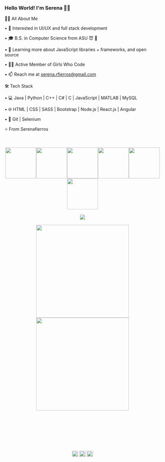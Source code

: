 ### Hello World! I'm Serena 👋🏽
💁🏽 All About Me 

• 🤔 Interested in UI/UX and full stack development 

• 🎓 B.S. in Computer Science from ASU 😈 🔱

• 🌱 Learning more about JavaScript libraries + frameworks, and open source

• 💅🏽 Active Member of Girls Who Code

• 📫 Reach me at serena.rfierros@gmail.com



🛠 Tech Stack

• 💻 Java | Python | C++ | C# | C | JavaScript | MATLAB | MySQL

• 🌐 HTML | CSS | SASS | Bootstrap | Node.js | React.js | Angular

• 🔧 Git | Selenium




⭐️ From Serenafierros

<br>
<p align="center">
  <img src="https://media3.giphy.com/media/ln7z2eWriiQAllfVcn/200w.webp" width="100"><img src="https://i.giphy.com/media/LMt9638dO8dftAjtco/200.webp" width="100"><img src="https://i.giphy.com/media/eNAsjO55tPbgaor7ma/200w.webp" width="100"><img src="https://i.giphy.com/media/VgGthkhUvGgOit7Y9i/200.webp" width="100"><img src="https://i.giphy.com/media/KzJkzjggfGN5Py6nkT/200.webp" width="100"><img src="https://i.giphy.com/media/IdyAQJVN2kVPNUrojM/200.webp" width="100"><br><br>
  <img src="https://camo.githubusercontent.com/936a08778c7e4885053d148c07bbd2339dfbdd80/68747470733a2f2f6665726f73732e6e65742f782f6e6f6465322e676966" /><br><br>
  <img src="https://little.kylerconway.com/images/golang-what.gif" width="300"><img src="https://intro.rustbridge.com/img/ferris.gif" width="300">
</p>
<br>
<br>
<br>
<br>
<br>
<br>
<p align="center">
<a href="https://twitter.com/serenafierros" target="_blank"><img align="center" src="https://cdn.jsdelivr.net/npm/simple-icons@3.0.1/icons/twitter.svg" alt="serenafierros" height="20" width="20" /></a>
<a href="https://linkedin.com/in/serenafierros" target="_blank"><img align="center" src="https://cdn.jsdelivr.net/npm/simple-icons@3.0.1/icons/linkedin.svg" alt="serenafierros" height="20" width="20" /></a>
  <a href="https://dev.to/serenafierros" target="_blank"><img align="center" src="https://cdn.jsdelivr.net/npm/simple-icons@3.0.1/icons/dev-dot-to.svg" alt="serenafierros" height="20" width="20" /></a>
</p>
<br>
<br>
<br>

















<!--
**serenafierros/serenafierros** is a ✨ _special_ ✨ repository because its `README.md` (this file) appears on your GitHub profile.

Here are some ideas to get you started:

- 🔭 I’m currently working on ...
- 🌱 I’m currently learning ...
- 👯 I’m looking to collaborate on ...
- 🤔 I’m looking for help with ...
- 💬 Ask me about ...
- 📫 How to reach me: ...
- 😄 Pronouns: ...
- ⚡ Fun fact: ...
-->

